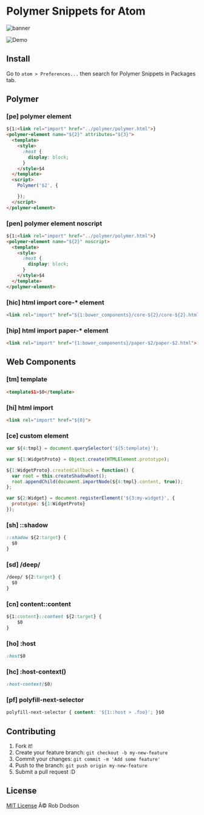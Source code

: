 # Polymer Snippets for Atom

![banner](http://s12.postimg.org/opgzpvtpp/banner.png)

![Demo](http://imageshack.com/a/img513/5969/4hz.gif)

## Install
Go to `atom > Preferences...` then search for Polymer Snippets in Packages tab.

## Polymer

### [pe] polymer element

```html
${1:<link rel="import" href="../polymer/polymer.html">}
<polymer-element name="${2}" attributes="${3}">
  <template>
    <style>
      :host {
        display: block;
      }
    </style>$4
  </template>
  <script>
    Polymer('$2', {

    });
  </script>
</polymer-element>
```

### [pen] polymer element noscript

```html
${1:<link rel="import" href="../polymer/polymer.html">}
<polymer-element name="${2}" noscript>
  <template>
    <style>
      :host {
        display: block;
      }
    </style>$4
  </template>
</polymer-element>
```

### [hic] html import core-* element

```html
<link rel="import" href="${1:bower_components}/core-${2}/core-${2}.html">
```

### [hip] html import paper-* element

```html
<link rel="import" href="{1:bower_components}/paper-$2/paper-$2.html">
```

## Web Components

### [tm] template
```html
<template$1>$0</template>
```

### [hi] html import

```html
<link rel="import" href="${0}">
```

### [ce] custom element

```javascript
var ${4:tmpl} = document.querySelector('${5:template}');

var ${1:WidgetProto} = Object.create(HTMLElement.prototype);

${1:WidgetProto}.createdCallback = function() {
  var root = this.createShadowRoot();
  root.appendChild(document.importNode(${4:tmpl}.content, true));
};

var ${2:Widget} = document.registerElement('${3:my-widget}', {
  prototype: ${1:WidgetProto}
});
```

### [sh] ::shadow
```css
::shadow ${2:target} {
  $0
}
```

### [sd] /deep/
```css
/deep/ ${2:target} {
  $0
}
```

### [cn] content::content
```css
${1:content}::content ${2:target} {
	$0
}
```

### [ho] :host
```css
:host$0
```

### [hc] :host-context()
```css
:host-context($0)
```

### [pf] polyfill-next-selector
```css
polyfill-next-selector { content: '${1::host > .foo}'; }$0
```

## Contributing

1. Fork it!
2. Create your feature branch: `git checkout -b my-new-feature`
3. Commit your changes: `git commit -m 'Add some feature'`
4. Push to the branch: `git push origin my-new-feature`
5. Submit a pull request :D

## License

[MIT License](http://robdodson.mit-license.org/) Â© Rob Dodson
